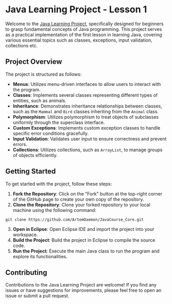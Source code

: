 # Java Learning Project - Lesson 1
Welcome to the <ins>Java Learning Project</ins>, specifically designed for beginners to grasp fundamental concepts of Java programming. This project serves as a practical implementation of the first lesson in learning Java, covering various essential topics such as classes, exceptions, input validation, collections etc.

## Project Overview
The project is structured as follows:
* **Menus**: Utilizes menu-driven interfaces to allow users to interact with the program.
* **Classes**: Implements several classes representing different types of entities, such as animals.
* **Inheritance**: Demonstrates inheritance relationships between classes, such as the `Mammal` and `Bird` classes inheriting from the `Animal` class.
* **Polymorphism**: Utilizes polymorphism to treat objects of subclasses uniformly through the superclass interface.
* **Custom Exceptions**: Implements custom exception classes to handle specific error conditions gracefully.
* **Input Validation**: Validates user input to ensure correctness and prevent errors.
* **Collections**: Utilizes collections, such as `ArrayList`, to manage groups of objects efficiently.

## Getting Started
To get started with the project, follow these steps:
1. **Fork the Repository**: Click on the "Fork" button at the top-right corner of the GitHub page to create your own copy of the repository.
2. **Clone the Repository**: Clone your forked repository to your local machine using the following command:
```
git clone https://github.com/ArtemDaemon/JavaCourse_Core.git
```
3. **Open in Eclipse**: Open Eclipse IDE and import the project into your workspace.
4. **Build the Project**: Build the project in Eclipse to compile the source code.
5. **Run the Project**: Execute the main Java class to run the program and explore its functionalities.

## Contributing
Contributions to the Java Learning Project are welcome! If you find any issues or have suggestions for improvements, please feel free to open an issue or submit a pull request.
